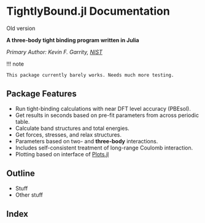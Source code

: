 # TightlyBound.jl Documentation

Old version

**A three-body tight binding program written in Julia**

*Primary Author: Kevin F. Garrity, [NIST](https://www.nist.gov/people/kevin-garrity)*

!!! note

    This package currently barely works. Needs much more testing.

## Package Features

- Run tight-binding calculations with near DFT level accuracy (PBEsol).
- Get results in seconds based on pre-fit parameters from across periodic table.
- Calculate band structures and total energies.
- Get forces, stresses, and relax structures.
- Parameters based on two- and **three-body** interactions.
- Includes self-consistent treatment of long-range Coulomb interaction.
- Plotting based on interface of [Plots.jl](http://docs.juliaplots.org/latest/)

## Outline

- Stuff
- Other stuff


## Index

```@index
```


